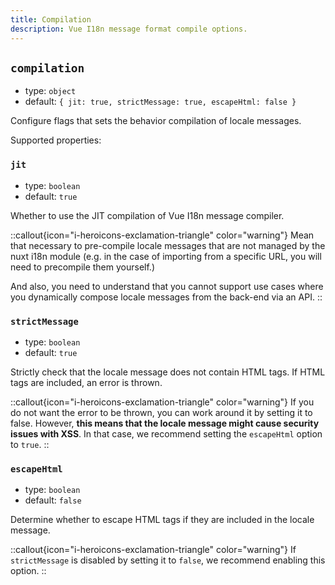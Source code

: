 ```yaml
---
title: Compilation
description: Vue I18n message format compile options.
---
```


## `compilation`

- type: `object`
- default: `{ jit: true, strictMessage: true, escapeHtml: false }`

Configure flags that sets the behavior compilation of locale messages.

Supported properties:

### `jit`

- type: `boolean`
- default: `true`

Whether to use the JIT compilation of Vue I18n message compiler.

::callout{icon="i-heroicons-exclamation-triangle" color="warning"}
Mean that necessary to pre-compile locale messages that are not managed by the nuxt i18n module (e.g. in the case of importing from a specific URL, you will need to precompile them yourself.)

And also, you need to understand that you cannot support use cases where you dynamically compose locale messages from the back-end via an API.
::

### `strictMessage`

- type: `boolean`
- default: `true`

Strictly check that the locale message does not contain HTML tags. If HTML tags are included, an error is thrown.

::callout{icon="i-heroicons-exclamation-triangle" color="warning"}
If you do not want the error to be thrown, you can work around it by setting it to false. However, **this means that the locale message might cause security issues with XSS**. In that case, we recommend setting the `escapeHtml` option to `true`.
::

### `escapeHtml`

- type: `boolean`
- default: `false`

Determine whether to escape HTML tags if they are included in the locale message.

::callout{icon="i-heroicons-exclamation-triangle" color="warning"}
If `strictMessage` is disabled by setting it to `false`, we recommend enabling this option.
::
